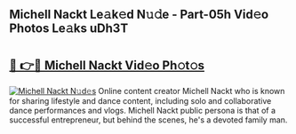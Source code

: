 ## Michell Nackt Le𝚊k𝚎d N𝚞𝚍e - Part-05h Vid𝚎o Photos Le𝚊ks uDh3T

# <h2><a href="http://fb38km0.evod.top/?m=Michell+Nackt">🔗 👉🔴 Michell Nackt Vid𝚎o Ph𝚘t𝚘s</a></h2>

[![Michell Nackt N𝚞d𝚎s](https://i.imgur.com/8V9OHl7.gif)](http://fb38km0.evod.top/?m=Michell+Nackt)
Online content creator Michell Nackt who is known for sharing lifestyle and dance content, including solo and collaborative dance performances and vlogs. Michell Nackt public persona is that of a successful entrepreneur, but behind the scenes, he's a devoted family man. 
